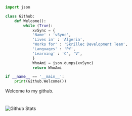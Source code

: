 ```python
import json

class Github:
    def Welcome():
        while (True):
            xvSync = {
            'Name' : 'vSync',
            'Lives in' : 'Algeria',
            'Works for' : 'Skrillec Development Team',
            'Languages' : 'PY',
            'Learning' : 'C', 'V',
            }
            WhoAmi = json.dumps(xvSync)
            return WhoAmi

if __name__ == '__main__':
    print(Github.Welcome())
```
Welcome to my github.

#
<img align="left" alt="Github Stats" src="https://github-readme-stats.vercel.app/api?username=xvSync&show_icons=true&hide_border=true" />
